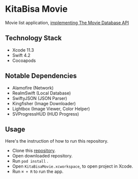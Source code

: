 # KitaBisa Movie
Movie list application, [implementing The Movie Database API](https://developers.themoviedb.org/3/getting-started/introduction)

## Technology Stack
* Xcode 11.3
* Swift 4.2
* Cocoapods

## Notable Dependencies
* Alamofire (Network)
* RealmSwift (Local Database)
* SwiftyJSON (JSON Parser)
* Kingfisher (Image Downloader)
* Lightbox (Image Viewer, Color Helper)
* SVProgressHUD (HUD Progress)

## Usage
Here's the instruction of how to run this repository.
* Clone this [repository](https://github.com/rasyadh/kitabisa-movie.git).
* Open downloaded repository.
* Run `pod install` .
* Open `KitaBisaMovie.xcworkspace`, to open project in Xcode.
* Run `⌘ + R` to run the app.
